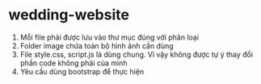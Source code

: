 # wedding-website
1. Mỗi file phải được lưu vào thư mục đúng với phân loại
2. Folder image chứa toàn bộ hình ảnh cần dùng
3. File style.css, script.js là dùng chung. Vì vậy không được tự ý thay đổi phần code không phải của mình
4. Yêu cầu dùng bootstrap để thực hiện
